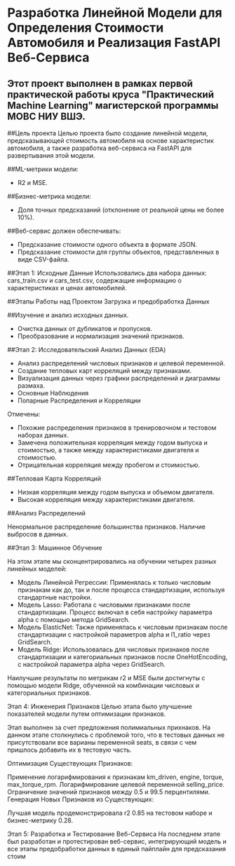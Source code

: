 # Разработка Линейной Модели для Определения Стоимости Автомобиля и Реализация FastAPI Веб-Сервиса
## Этот проект выполнен в рамках первой практической работы круса "Практический Machine Learning" магистерской программы МОВС НИУ ВШЭ.

##Цель проекта
Целью проекта было создание линейной модели, предсказывающей стоимость автомобиля на основе характеристик автомобиля, а также разработка веб-сервиса на FastAPI для развертывания этой модели.

##ML-метрики модели: 

* R2 и MSE.

##Бизнес-метрика модели: 

* Доля точных предсказаний (отклонение от реальной цены не более 10%).

##Веб-сервис должен обеспечивать:

* Предсказание стоимости одного объекта в формате JSON.
* Предсказание стоимости для группы объектов, представленных в виде CSV-файла.

##Этап 1: Исходные Данные
Использовались два набора данных: cars_train.csv и cars_test.csv, содержащие информацию о характеристиках и ценах автомобилей.

##Этапы Работы над Проектом
Загрузка и предобработка Данных

##Изучение и анализ исходных данных.
* Очистка данных от дубликатов и пропусков.
* Преобразование и нормализация значений признаков.


##Этап 2: Исследовательский Анализ Данных (EDA)

* Анализ распределений числовых признаков и целевой переменной.
* Создание тепловых карт корреляций между признаками.
* Визуализация данных через графики распределений и диаграммы размаха.
* Основные Наблюдения
* Попарные Распределения и Корреляции

Отмечены:

* Похожие распределения признаков в тренировочном и тестовом наборах данных.
* Замечена положительная корреляция между годом выпуска и стоимостью, а также между характеристиками двигателя и стоимостью.
* Отрицательная корреляция между пробегом и стоимостью.

##Тепловая Карта Корреляций

* Низкая корреляция между годом выпуска и объемом двигателя.
* Высокая корреляция между характеристиками двигателя.

##Анализ Распределений

Ненормальное распределение большинства признаков.
Наличие выбросов в данных.


##Этап 3: Машинное Обучение

На этом этапе мы сконцентрировались на обучении четырех разных линейных моделей:

* Модель Линейной Регрессии: Применялась к только числовым признакам как до, так и после процесса стандартизации, используя стандартные настройки.
* Модель Lasso: Работала с числовыми признаками после стандартизации. Процесс включал в себя настройку параметра alpha с помощью метода GridSearch.
* Модель ElasticNet: Также применялась к числовым признакам после стандартизации с настройкой параметров alpha и l1_ratio через GridSearch.
* Модель Ridge: Использовалась для числовых признаков после стандартизации и категориальных признаков после OneHotEncoding, с настройкой параметра alpha через GridSearch.

Наилучшие результаты по метрикам r2 и MSE были достигнуты с помощью модели Ridge, обученной на комбинации числовых и категориальных признаков.

Этап 4: Инженерия Признаков
Целью этапа было улучшение показателей модели путем оптимизации признаков. 

Этап выполнен за счет предложения полимиальных прихнаков. 
На данном этапе столкнулись с проблемой того, что в тестовых данных не присутствовали все варианы переменной seats, в связи с чем пришлось добавить их в тестовую часть.

Оптимизация Существующих Признаков:

Применение логарифмирования к признакам km_driven, engine, torque, max_torque_rpm.
Логарифмирование целевой переменной selling_price.
Ограничение значений признаков между 0.5 и 99.5 перцентилями.
Генерация Новых Признаков из Существующих:

Лучшая модель продемонстрировала r2 0.85 на тестовом наборе и бизнес-метрику 0.28.

Этап 5: Разработка и Тестирование Веб-Сервиса
На последнем этапе был разработан и протестирован веб-сервис, интегрирующий модель и все этапы предобработки данных в единый пайплайн для предсказания стоим
